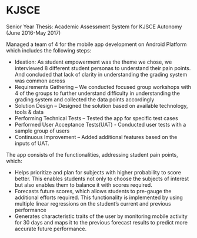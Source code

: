 # KJSCE
Senior Year Thesis: Academic Assessment System for KJSCE Autonomy   (June 2016-May 2017)

Managed a team of 4 for the mobile app development on Android Platform which includes the following steps:
* Ideation: As student empowerment was the theme we chose, we interviewed 8 different student personas to understand their pain points. And concluded that lack of clarity in understanding the grading system was common across
* Requirements Gathering – We conducted focused group workshops with 4 of the groups to further understand difficulty in understanding the grading system and collected the data points accordingly
* Solution Design – Designed the solution based on available technology, tools & data
* Performing Technical Tests – Tested the app for specific test cases
* Performed User Acceptance Tests(UAT) - Conducted user tests with a sample group of users
* Continuous Improvement – Added additional features based on the inputs of UAT.

The app consists of the functionalities, addressing student pain points, which:
* Helps prioritize and plan for subjects with higher probability to score better. This enables students not only to choose the subjects of interest but also enables them to balance it with scores required.
* Forecasts future scores, which allows students to pre-gauge the additional efforts required. This functionality is implemented by using multiple linear regressions on the student’s current and previous performance
* Generates characteristic traits of the user by monitoring mobile activity for 30 days and maps it to the previous forecast results to predict more accurate future performance. 
